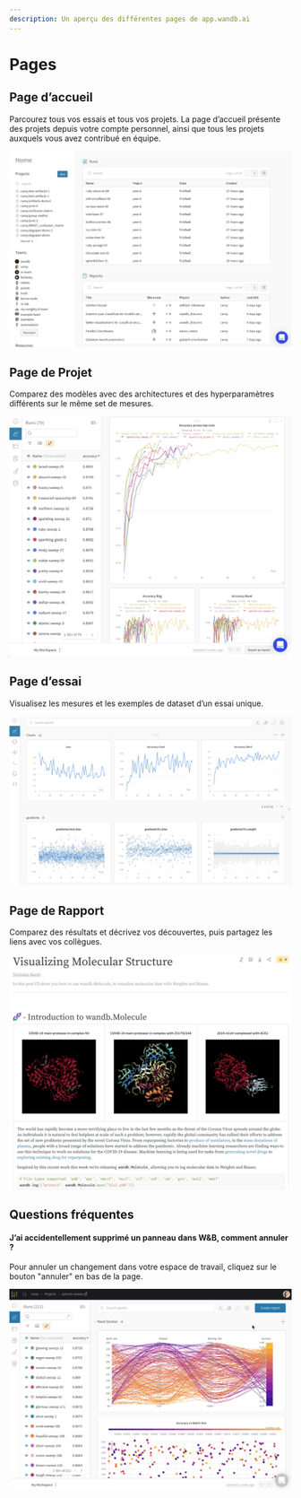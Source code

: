 ```yaml
---
description: Un aperçu des différentes pages de app.wandb.ai
---
```


# Pages

## Page d’accueil

Parcourez tous vos essais et tous vos projets. La page d’accueil présente des projets depuis votre compte personnel, ainsi que tous les projets auxquels vous avez contribué en équipe.

![](../../.gitbook/assets/home-page.png)

## Page de Projet

Comparez des modèles avec des architectures et des hyperparamètres différents sur le même set de mesures.

![](../../.gitbook/assets/project-page.png)

##  Page d’essai

Visualisez les mesures et les exemples de dataset d’un essai unique.

![](../../.gitbook/assets/screen-shot-2020-06-08-at-9.00.04-am.png)

## Page de Rapport

Comparez des résultats et décrivez vos découvertes, puis partagez les liens avec vos collègues.

![](../../.gitbook/assets/example-report-for-molecules.png)

## Questions fréquentes

#### J’ai accidentellement supprimé un panneau dans W&B, comment annuler ?

Pour annuler un changement dans votre espace de travail, cliquez sur le bouton "annuler" en bas de la page.

![](../../.gitbook/assets/demo-how-to-undo-deleting-a-panel.gif)

